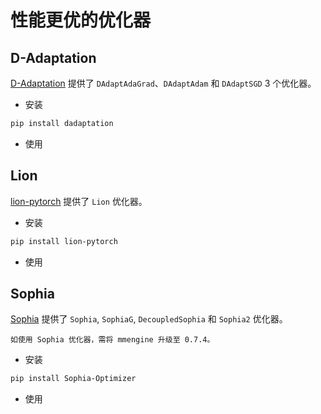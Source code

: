 # 性能更优的优化器

## D-Adaptation

[D-Adaptation](https://github.com/facebookresearch/dadaptation) 提供了 `DAdaptAdaGrad`、`DAdaptAdam` 和 `DAdaptSGD` 3 个优化器。

- 安装

```bash
pip install dadaptation
```

- 使用

## Lion

[lion-pytorch](https://github.com/lucidrains/lion-pytorch) 提供了 `Lion` 优化器。

- 安装

```bash
pip install lion-pytorch
```

- 使用

## Sophia

[Sophia](https://github.com/kyegomez/Sophia) 提供了 `Sophia`, `SophiaG`, `DecoupledSophia` 和 `Sophia2` 优化器。

```{note}
如使用 Sophia 优化器，需将 mmengine 升级至 0.7.4。
```

- 安装

```bash
pip install Sophia-Optimizer
```

- 使用
